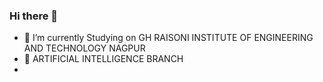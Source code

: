 ### Hi there 👋
- 🔭 I’m currently Studying on GH RAISONI INSTITUTE OF ENGINEERING AND TECHNOLOGY NAGPUR
- 🤞  ARTIFICIAL INTELLIGENCE BRANCH 
- 

